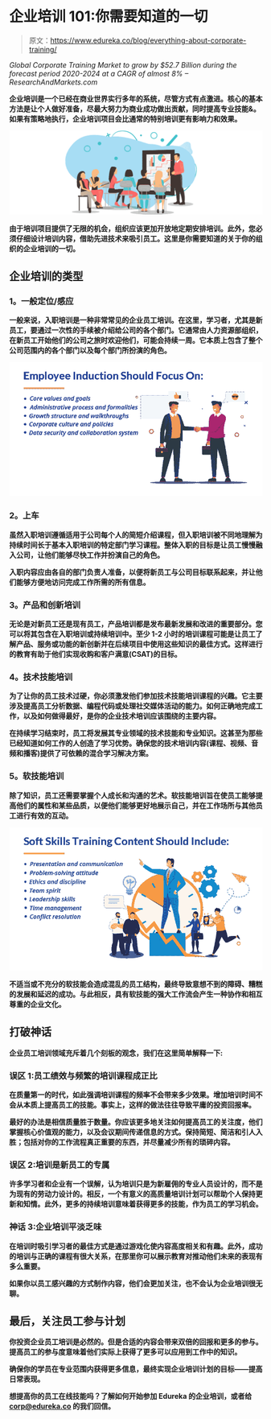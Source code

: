 # 企业培训 101:你需要知道的一切

> 原文：<https://www.edureka.co/blog/everything-about-corporate-training/>

*Global Corporate Training Market to grow by $52.7 Billion during the forecast period 2020-2024 at a CAGR of almost 8% – ResearchAndMarkets.com*

**企业培训是一个已经在商业世界实行多年的系统，尽管方式有点激进。核心的基本方法是让个人做好准备，尽最大努力为商业成功做出贡献，同时提高专业技能&。如果有策略地执行，企业培训项目会比通常的特别培训更有影响力和效果。**

**![Corporate Training 101](img/fea36b8c1f1e32c33e0caecc462ac2da.png)**

**由于培训项目提供了无限的机会，组织应该更加开放地定期安排培训。此外，您必须仔细设计培训内容，借助先进技术来吸引员工。这里是你需要知道的关于你的组织的企业培训的一切。**

## ****企业培训的类型****

### ****1。一般定位/感应****

**一般来说，入职培训是一种非常常见的企业员工培训。在这里，学习者，尤其是新员工，要通过一次性的手续被介绍给公司的各个部门。它通常由人力资源部组织，在新员工开始他们的公司之旅时欢迎他们，可能会持续一周。它本质上包含了整个公司范围内的各个部门以及每个部门所扮演的角色。**

**![Corporate Training 101 - Induction](img/4e01174818edbde62e2209a59de56e0a.png)**

### ****2。上车****

**虽然入职培训遵循适用于公司每个人的简短介绍课程，但入职培训被不同地理解为持续时间长于基本入职培训的特定部门学习课程。整体入职的目标是让员工慢慢融入公司，让他们能够尽快工作并扮演自己的角色。**

**入职内容应由各自的部门负责人准备，以便将新员工与公司目标联系起来，并让他们能够方便地访问完成工作所需的所有信息。**

### ****3。产品和创新培训****

**无论是对新员工还是现有员工，产品培训都是发布最新发展和改进的重要部分。您可以将其包含在入职培训或持续培训中。至少 1-2 小时的培训课程可能是让员工了解产品、服务或功能的新创新并在后续项目中使用这些知识的最佳方式。这样进行的教育有助于他们实现收购和客户满意(CSAT)的目标。**

### ****4。技术技能培训****

**为了让你的员工技术过硬，你必须激发他们参加技术技能培训课程的兴趣。它主要涉及提高员工分析数据、编程代码或处理社交媒体活动的能力。如何正确地完成工作，以及如何做得最好，是你的企业技术培训应该围绕的主要内容。**

**在持续学习结束时，员工将发展其专业领域的技术技能和专业知识。这甚至为那些已经知道如何工作的人创造了学习优势。确保您的技术培训内容(课程、视频、音频和播客)提供了可依赖的混合学习解决方案。**

### ****5。软技能培训****

**除了知识，员工还需要掌握个人成长和沟通的艺术。软技能培训旨在使员工能够提高他们的属性和某些品质，以便他们能够更好地展示自己，并在工作场所与其他员工进行有效的互动。**

**![Corporate Training 101 - Soft Skills](img/125becbf17845478f8107ba3f238e053.png)**

**不适当或不充分的软技能会造成混乱的员工结构，最终导致意想不到的障碍、糟糕的发展和延迟的成功。与此相反，具有软技能的强大工作流会产生一种协作和相互尊重的企业文化。**

## ****打破神话****

**企业员工培训领域充斥着几个刻板的观念，我们在这里简单解释一下:**

### ****误区 1:员工绩效与频繁的培训课程成正比****

**在质量第一的时代，如此强调培训课程的频率不会带来多少效果。增加培训时间不会从本质上提高员工的技能。事实上，这样的做法往往导致平庸的投资回报率。**

**最好的办法是相信质量胜于数量。你应该更多地关注如何提高员工的关注度，他们掌握核心价值观的能力，以及会议期间传递信息的方式。保持简短、简洁和引人入胜；包括对你的工作流程真正重要的东西，并尽量减少所有的琐碎内容。**

### ****误区 2:培训是新员工的专属****

**许多学习者和企业有一个误解，认为培训只是为新雇佣的专业人员设计的，而不是为现有的劳动力设计的。相反，一个有意义的高质量培训计划可以帮助个人保持更新和知情。此外，更多的持续培训意味着获得更多的技能，作为员工的学习机会。**

### **神话 3:企业培训平淡乏味**

**在培训时吸引学习者的最佳方式是通过游戏化使内容高度相关和有趣。此外，成功的培训与正确的课程有很大关系，在那里你可以展示教育对推动他们未来的表现有多么重要。**

**如果你以员工感兴趣的方式制作内容，他们会更加关注，也不会认为企业培训很无聊。**

## ****最后，关注员工参与计划****

**你投资企业员工培训是必然的。但是合适的内容会带来双倍的回报和更多的参与。提高员工的参与度意味着他们实际上获得了更多可以应用到工作中的知识。**

**确保你的学员在专业范围内获得更多信息，最终实现企业培训计划的目标——提高日常表现。**

**想提高你的员工在线技能吗？了解如何开始参加 Edureka 的企业培训，或者给 corp@edureka.co 的我们回信。**